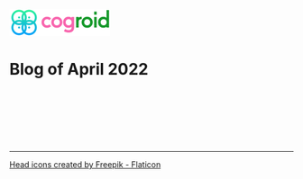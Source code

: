 [![cogroid.com](https://github.com/cogroid/resources/raw/main/images/banner/cogroid-48.png)](https://cogroid.com)

# Blog of April 2022

```







```

---
[Head icons created by Freepik - Flaticon](https://www.flaticon.com/free-icons/head)

